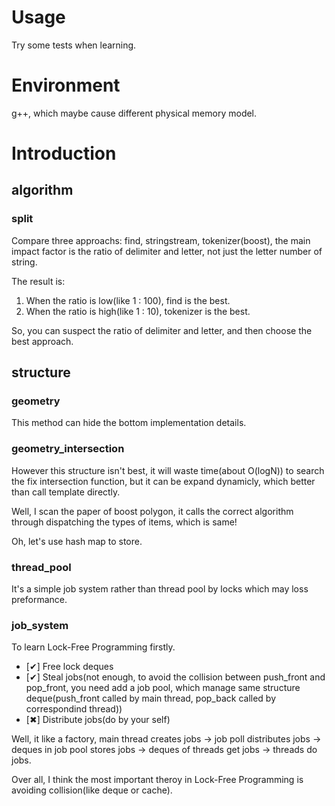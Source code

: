 # Usage

Try some tests when learning.

# Environment

g++, which maybe cause different physical memory model. 

# Introduction

## algorithm

### split

Compare three approachs: find, stringstream, tokenizer(boost), the main impact factor is the ratio of delimiter and letter, not just the letter number of string.

The result is:
1. When the ratio is low(like 1 : 100), find is the best.
2. When the ratio is high(like 1 : 10), tokenizer is the best.

So, you can suspect the ratio of delimiter and letter, and then choose the best approach.

## structure

### geometry

This method can hide the bottom implementation details.

### geometry_intersection

However this structure isn't best, it will waste time(about O(logN)) to search the fix intersection function, but it can be expand dynamicly, which better than call template directly.

Well, I scan the paper of boost polygon, it calls the correct algorithm through dispatching the types of items, which is same!

Oh, let's use hash map to store.

### thread_pool

It's a simple job system rather than thread pool by locks which may loss preformance.

### job_system

To learn Lock-Free Programming firstly.

- [✔] Free lock deques
- [✔] Steal jobs(not enough, to avoid the collision between push_front and pop_front, you need add a job pool, which manage same structure deque(push_front called by main thread, pop_back called by correspondind thread))
- [✖] Distribute jobs(do by your self)

Well, it like a factory, main thread creates jobs -> job poll distributes jobs -> deques in job pool stores jobs -> deques of threads get jobs -> threads do jobs.

Over all, I think the most important theroy in Lock-Free Programming is avoiding collision(like deque or cache).
